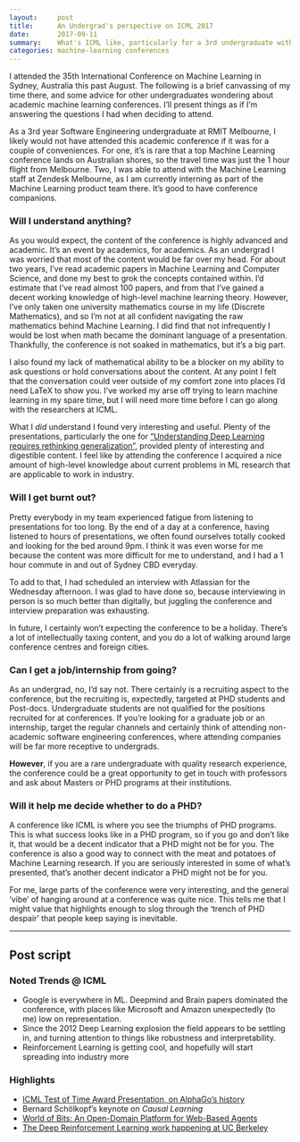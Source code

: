 ```yaml
---
layout:     post
title:      An Undergrad's perspective on ICML 2017
date:       2017-09-11
summary:    What's ICML like, particularly for a 3rd undergraduate with no formal ML schooling?
categories: machine-learning conferences
---
```


I attended the 35th International Conference on Machine Learning in Sydney, Australia this past August. The following is a brief canvassing of my time there, and some advice for other undergraduates wondering about academic machine learning conferences. I’ll present things as if I’m answering the questions I had when deciding to attend.

As a 3rd year Software Engineering undergraduate at RMIT Melbourne, I likely would not have attended this academic conference if it was for a couple of conveniences. For one, it’s is rare that a top Machine Learning conference lands on Australian shores, so the travel time was just the 1 hour flight from Melbourne. Two, I was able to attend with the Machine Learning staff at Zendesk Melbourne, as I am currently interning as part of the Machine Learning product team there. It’s good to have conference companions.

### Will I understand anything?

As you would expect, the content of the conference is highly advanced and academic. It’s an event by academics, for academics. As an undergrad I was worried that most of the content would be far over my head. For about two years, I’ve read academic papers in Machine Learning and Computer Science, and done my best to grok the concepts contained within. I’d estimate that I’ve read almost 100 papers, and from that I’ve gained a decent working knowledge of high-level machine learning theory. However, I’ve only taken one university mathematics course in my life (Discrete Mathematics), and so I’m not at all confident navigating the raw mathematics behind Machine Learning. I did find that not infrequently I would be lost when math became the dominant language of a presentation. Thankfully, the conference is not soaked in mathematics, but it’s a big part.

I also found my lack of mathematical ability to be a blocker on my ability to ask questions or hold conversations about the content. At any point I felt that the conversation could veer outside of my comfort zone into places I’d need LaTeX to show you. I’ve worked my arse off trying to learn machine learning in my spare time, but I will need more time before I can go along with the researchers at ICML.

What I *did* understand I found very interesting and useful. Plenty of the presentations, particularly the one for [“Understanding Deep Learning requires rethinking generalization”](https://arxiv.org/abs/1611.03530), provided plenty of interesting and digestible content. I feel like by attending the conference I acquired a nice amount of high-level knowledge about current problems in ML research that are applicable to work in industry.

### Will I get burnt out?

Pretty everybody in my team experienced fatigue from listening to presentations for too long. By the end of a day at a conference, having listened to hours of presentations, we often found ourselves totally cooked and looking for the  bed around 9pm. I think it was even worse for me because the content was more difficult for me to understand, and I had a 1 hour commute in and out of Sydney CBD everyday.

To add to that, I had scheduled an interview with Atlassian for the Wednesday afternoon. I was glad to have done so, because interviewing in person is so much better than digitally, but juggling the conference and interview preparation was exhausting.

In future, I certainly won’t expecting the conference to be a holiday. There’s a lot of intellectually taxing content, and you do a lot of walking around large conference centres and foreign cities.

### Can I get a job/internship from going?

As an undergrad, no, I’d say not. There certainly is a recruiting aspect to the conference, but the recruiting is, expectedly, targeted at PHD students and Post-docs. Undergraduate students are not qualified for the positions recruited for at conferences. If you’re looking for a graduate job or an internship, target the regular channels and certainly think of attending non-academic software engineering conferences, where attending companies will be far more receptive to undergrads.

**However**, if you are a rare undergraduate with quality research experience, the conference could be a great opportunity to get in touch with professors and ask about Masters or PHD programs at their institutions.

### Will it help me decide whether to do a PHD?

A conference like ICML is where you see the triumphs of PHD programs. This is what success looks like in a PHD program, so if you go and don’t like it, that would be a decent indicator that a PHD might not be for you. The conference is also a good way to connect with the meat and potatoes of Machine Learning research. If you are seriously interested in some of what’s presented, that’s another decent indicator a PHD might not be for you.

For me, large parts of the conference were very interesting, and the general ‘vibe’ of hanging around at a conference was quite nice. This tells me that I might value that highlights enough to slog through the ‘trench of PHD despair’ that people keep saying is inevitable.

-------

## Post script

### Noted Trends @ ICML

* Google is everywhere in ML. Deepmind and Brain papers dominated the conference, with places like Microsoft and Amazon unexpectedly (to me) low on representation.  
* Since the 2012 Deep Learning explosion the field appears to be settling in, and turning attention to things like robustness and interpretability.
* Reinforcement Learning is getting cool, and hopefully will start spreading into industry more

### Highlights

* [ICML Test of Time Award Presentation, on AlphaGo’s history](https://www.youtube.com/watch?v=Bm7zah_LrmE)
* Bernard Schölkopf’s keynote on *Causal Learning*
* [World of Bits: An Open-Domain Platform for Web-Based Agents](http://proceedings.mlr.press/v70/shi17a/shi17a.pdf)
* [The Deep Reinforcement Learning work happening at UC Berkeley](https://sites.google.com/view/icml17deeprl)

